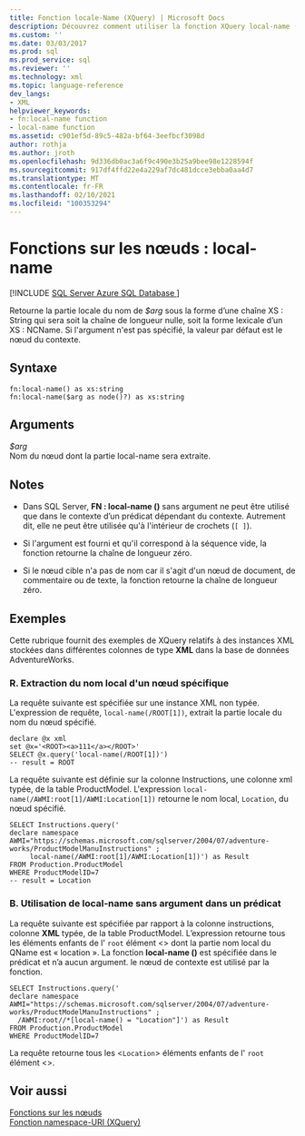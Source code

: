 ```yaml
---
title: Fonction locale-Name (XQuery) | Microsoft Docs
description: Découvrez comment utiliser la fonction XQuery local-name () de XQuery pour retourner la partie locale d’un nœud.
ms.custom: ''
ms.date: 03/03/2017
ms.prod: sql
ms.prod_service: sql
ms.reviewer: ''
ms.technology: xml
ms.topic: language-reference
dev_langs:
- XML
helpviewer_keywords:
- fn:local-name function
- local-name function
ms.assetid: c901ef5d-89c5-482a-bf64-3eefbcf3098d
author: rothja
ms.author: jroth
ms.openlocfilehash: 9d336db0ac3a6f9c490e3b25a9bee98e1228594f
ms.sourcegitcommit: 917df4ffd22e4a229af7dc481dcce3ebba0aa4d7
ms.translationtype: MT
ms.contentlocale: fr-FR
ms.lasthandoff: 02/10/2021
ms.locfileid: "100353294"
---
```

# <a name="functions-on-nodes---local-name"></a>Fonctions sur les nœuds : local-name
[!INCLUDE [SQL Server Azure SQL Database ](../includes/applies-to-version/sqlserver.md)]

  Retourne la partie locale du nom de *$arg* sous la forme d’une chaîne XS : String qui sera soit la chaîne de longueur nulle, soit la forme lexicale d’un XS : NCName. Si l'argument n'est pas spécifié, la valeur par défaut est le nœud du contexte.  
  
## <a name="syntax"></a>Syntaxe  
  
```  
fn:local-name() as xs:string  
fn:local-name($arg as node()?) as xs:string  
```  
  
## <a name="arguments"></a>Arguments  
 *$arg*  
 Nom du nœud dont la partie local-name sera extraite.  
  
## <a name="remarks"></a>Notes  
  
-   Dans SQL Server, **FN : local-name ()** sans argument ne peut être utilisé que dans le contexte d’un prédicat dépendant du contexte. Autrement dit, elle ne peut être utilisée qu'à l'intérieur de crochets (`[ ]`).  
  
-   Si l'argument est fourni et qu'il correspond à la séquence vide, la fonction retourne la chaîne de longueur zéro.  
  
-   Si le nœud cible n'a pas de nom car il s'agit d'un nœud de document, de commentaire ou de texte, la fonction retourne la chaîne de longueur zéro.  
  
## <a name="examples"></a>Exemples  
 Cette rubrique fournit des exemples de XQuery relatifs à des instances XML stockées dans différentes colonnes de type **XML** dans la base de données AdventureWorks.  
  
### <a name="a-retrieve-local-name-of-a-specific-node"></a>R. Extraction du nom local d'un nœud spécifique  
 La requête suivante est spécifiée sur une instance XML non typée. L'expression de requête, `local-name(/ROOT[1])`, extrait la partie locale du nom du nœud spécifié.  
  
```  
declare @x xml  
set @x='<ROOT><a>111</a></ROOT>'  
SELECT @x.query('local-name(/ROOT[1])')  
-- result = ROOT  
```  
  
 La requête suivante est définie sur la colonne Instructions, une colonne xml typée, de la table ProductModel. L'expression `local-name(/AWMI:root[1]/AWMI:Location[1])` retourne le nom local, `Location`, du nœud spécifié.  
  
```  
SELECT Instructions.query('  
declare namespace AWMI="https://schemas.microsoft.com/sqlserver/2004/07/adventure-works/ProductModelManuInstructions" ;  
     local-name(/AWMI:root[1]/AWMI:Location[1])') as Result  
FROM Production.ProductModel  
WHERE ProductModelID=7  
-- result = Location  
```  
  
### <a name="b-using-local-name-without-argument-in-a-predicate"></a>B. Utilisation de local-name sans argument dans un prédicat  
 La requête suivante est spécifiée par rapport à la colonne instructions, colonne **XML** typée, de la table ProductModel. L’expression retourne tous les éléments enfants de l' `root` élément <> dont la partie nom local du QName est « location ». La fonction **local-name ()** est spécifiée dans le prédicat et n’a aucun argument. le nœud de contexte est utilisé par la fonction.  
  
```  
SELECT Instructions.query('  
declare namespace AWMI="https://schemas.microsoft.com/sqlserver/2004/07/adventure-works/ProductModelManuInstructions" ;  
  /AWMI:root//*[local-name() = "Location"]') as Result  
FROM Production.ProductModel  
WHERE ProductModelID=7  
```  
  
 La requête retourne tous les <`Location`> éléments enfants de l' `root` élément <>.  
  
## <a name="see-also"></a>Voir aussi  
 [Fonctions sur les nœuds](./xquery-functions-against-the-xml-data-type.md)   
 [Fonction namespace-URI &#40;XQuery&#41;](../xquery/functions-on-nodes-namespace-uri.md)  
  
